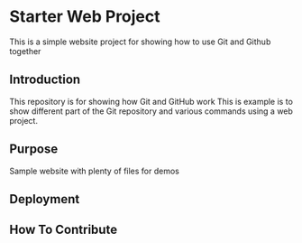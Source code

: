 # Starter Web Project
This is a simple website project for showing how to use Git and Github together
## Introduction
This repository is for showing how Git and GitHub work
This is example is to show different part of the Git repository and various commands
using a web project.
## Purpose
Sample website with plenty of files for demos
## Deployment

## How To Contribute